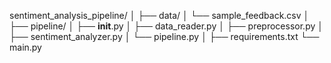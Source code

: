 sentiment_analysis_pipeline/
│
├── data/
│   └── sample_feedback.csv
│
├── pipeline/
│   ├── __init__.py
│   ├── data_reader.py
│   ├── preprocessor.py
│   ├── sentiment_analyzer.py
│   └── pipeline.py
│
├── requirements.txt
└── main.py

